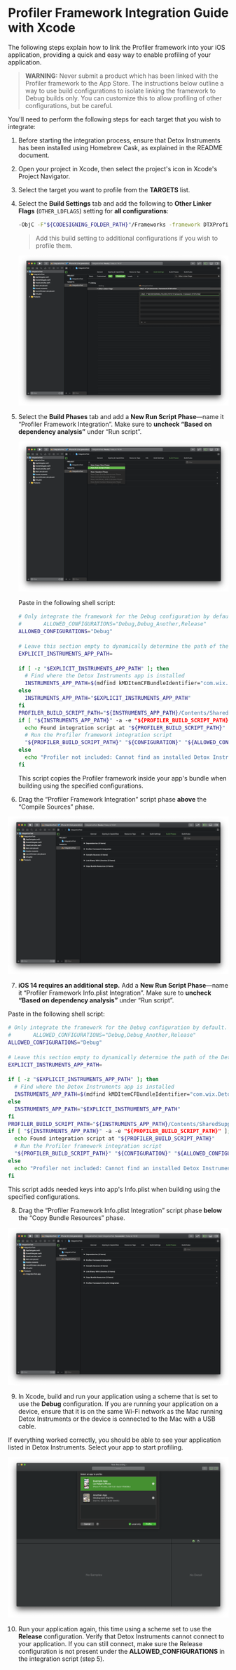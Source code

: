 # Profiler Framework Integration Guide with Xcode

The following steps explain how to link the Profiler framework into your iOS application, providing a quick and easy way to enable profiling of your application.

> **WARNING:** Never submit a product which has been linked with the Profiler framework to the App Store. The instructions below outline a way to use build configurations to isolate linking the framework to Debug builds only. You can customize this to allow profiling of other configurations, but be careful.

You'll need to perform the following steps for each target that you wish to integrate:

1. Before starting the integration process, ensure that Detox Instruments has been installed using Homebrew Cask, as explained in the README document.

2. Open your project in Xcode, then select the project's icon in Xcode's Project Navigator.

3. Select the target you want to profile from the **TARGETS** list.

4. Select the **Build Settings** tab and add the following to **Other Linker Flags** (`OTHER_LDFLAGS`) setting for **all configurations**:

	```bash
	-ObjC -F"${CODESIGNING_FOLDER_PATH}"/Frameworks -framework DTXProfiler
	```

	> Add this build setting to additional configurations if you wish to profile them.

	![Other Linker Flags](Resources/Integration_OtherLinkerFlags.png "Add the Other Linker Flags build setting")

5. Select the **Build Phases** tab and add a **New Run Script Phase**—name it “Profiler Framework Integration”. Make sure to **uncheck “Based on dependency analysis”** under “Run script”.

	![New Run Script](Resources/Integration_NewBuildPhase.png "Add new run script and paste the script")

	Paste in the following shell script:

	```bash
	# Only integrate the framework for the Debug configuration by default. Edit this section to integrate with additional configurations. For example, to add the "Debug_Another" and "Release" configurations, set the following line to:
	#       ALLOWED_CONFIGURATIONS="Debug,Debug_Another,Release"
	ALLOWED_CONFIGURATIONS="Debug"

	# Leave this section empty to dynamically determine the path of the Detox Instruments app. If you are seeing issues, point explicitly to the app here.
	EXPLICIT_INSTRUMENTS_APP_PATH=

	if [ -z "$EXPLICIT_INSTRUMENTS_APP_PATH" ]; then
	  # Find where the Detox Instruments app is installed
	  INSTRUMENTS_APP_PATH=$(mdfind kMDItemCFBundleIdentifier="com.wix.DetoxInstruments" | head -n 1)
	else
	  INSTRUMENTS_APP_PATH="$EXPLICIT_INSTRUMENTS_APP_PATH"
	fi
	PROFILER_BUILD_SCRIPT_PATH="${INSTRUMENTS_APP_PATH}/Contents/SharedSupport/Scripts/profiler_build_phase.sh"
	if [ "${INSTRUMENTS_APP_PATH}" -a -e "${PROFILER_BUILD_SCRIPT_PATH}" ]; then
	  echo Found integration script at "${PROFILER_BUILD_SCRIPT_PATH}"
	  # Run the Profiler framework integration script
	  "${PROFILER_BUILD_SCRIPT_PATH}" "${CONFIGURATION}" "${ALLOWED_CONFIGURATIONS}"
	else
	  echo "Profiler not included: Cannot find an installed Detox Instruments app."
	fi
	```
  
	This script copies the Profiler framework inside your app's bundle when building using the specified configurations.

6. Drag the “Profiler Framework Integration” script phase **above** the “Compile Sources” phase.

  ![Drag to Top](Resources/Integration_DragToTop.png "Drag the new script to the top of the list")

7. **iOS 14 requires an additional step.** Add a **New Run Script Phase**—name it “Profiler Framework Info.plist Integration”. Make sure to **uncheck “Based on dependency analysis”** under “Run script”. 

  Paste in the following shell script:

  ```bash
  # Only integrate the framework for the Debug configuration by default. Edit this section to integrate with additional configurations. For example, to add the "Debug_Another" and "Release" configurations, set the following line to:
  #       ALLOWED_CONFIGURATIONS="Debug,Debug_Another,Release"
  ALLOWED_CONFIGURATIONS="Debug"
  
  # Leave this section empty to dynamically determine the path of the Detox Instruments app. If you are seeing issues, point explicitly to the app here.
  EXPLICIT_INSTRUMENTS_APP_PATH=
  
  if [ -z "$EXPLICIT_INSTRUMENTS_APP_PATH" ]; then
    # Find where the Detox Instruments app is installed
    INSTRUMENTS_APP_PATH=$(mdfind kMDItemCFBundleIdentifier="com.wix.DetoxInstruments" | head -n 1)
  else
    INSTRUMENTS_APP_PATH="$EXPLICIT_INSTRUMENTS_APP_PATH"
  fi
  PROFILER_BUILD_SCRIPT_PATH="${INSTRUMENTS_APP_PATH}/Contents/SharedSupport/Scripts/profiler_info_plist_phase.sh"
  if [ "${INSTRUMENTS_APP_PATH}" -a -e "${PROFILER_BUILD_SCRIPT_PATH}" ]; then
    echo Found integration script at "${PROFILER_BUILD_SCRIPT_PATH}"
    # Run the Profiler framework integration script
    "${PROFILER_BUILD_SCRIPT_PATH}" "${CONFIGURATION}" "${ALLOWED_CONFIGURATIONS}"
  else
    echo "Profiler not included: Cannot find an installed Detox Instruments app."
  fi
  ```

  This script adds needed keys into app's Info.plist when building using the specified configurations.

8. Drag the “Profiler Framework Info.plist Integration” script phase **below** the “Copy Bundle Resources” phase.

  ![Drag under Compile Sources](Resources/Integration_DragToBottom.png "Drag the new script under Compile Sources")

9. In Xcode, build and run your application using a scheme that is set to use the **Debug** configuration. If you are running your application on a device, ensure that it is on the same Wi-Fi network as the Mac running Detox Instruments or the device is connected to the Mac with a USB cable.

  If everything worked correctly, you should be able to see your application listed in Detox Instruments. Select your app to start profiling.

  ![Discovered](Resources/Integration_Discovered.png "Detox Instruments lists your app")

10. Run your application again, this time using a scheme set to use the **Release** configuration. Verify that Detox Instruments cannot connect to your application. If you can still connect, make sure the Release configuration is not present under the **ALLOWED_CONFIGURATIONS** in the integration script (step 5).
